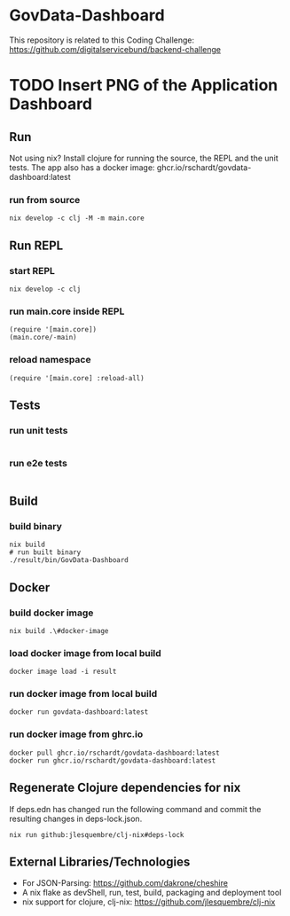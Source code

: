 # GovData-Dashboard

This repository is related to this Coding Challenge: https://github.com/digitalservicebund/backend-challenge

# TODO Insert PNG of the Application Dashboard

## Run
Not using nix?
Install clojure for running the source, the REPL and the unit tests.
The app also has a docker image: ghcr.io/rschardt/govdata-dashboard:latest

### run from source
```
nix develop -c clj -M -m main.core
```

## Run REPL

### start REPL
```
nix develop -c clj
```

### run main.core inside REPL
```
(require '[main.core])
(main.core/-main)
```

### reload namespace
```
(require '[main.core] :reload-all)
```

## Tests

### run unit tests
```
```

### run e2e tests
```
```

## Build

### build binary
```
nix build
# run built binary
./result/bin/GovData-Dashboard
```

## Docker

### build docker image
```
nix build .\#docker-image
```

### load docker image from local build
```
docker image load -i result
```

### run docker image from local build
```
docker run govdata-dashboard:latest
```

### run docker image from ghrc.io
```
docker pull ghcr.io/rschardt/govdata-dashboard:latest
docker run ghcr.io/rschardt/govdata-dashboard:latest
```

## Regenerate Clojure dependencies for nix
If deps.edn has changed run the following command
and commit the resulting changes in deps-lock.json.
```
nix run github:jlesquembre/clj-nix#deps-lock
```

## External Libraries/Technologies
- For JSON-Parsing: https://github.com/dakrone/cheshire
- A nix flake as devShell, run, test, build, packaging and deployment tool
- nix support for clojure, clj-nix: https://github.com/jlesquembre/clj-nix

